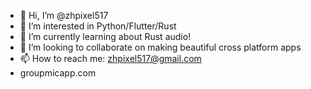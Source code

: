 - 👋 Hi, I’m @zhpixel517
- 👀 I’m interested in Python/Flutter/Rust
- 🌱 I’m currently learning about Rust audio!
- 💞️ I’m looking to collaborate on making beautiful cross platform apps
- 📫 How to reach me: zhpixel517@gmail.com
- groupmicapp.com

<!---
zhpixel517/zhpixel517 is a ✨ special ✨ repository because its `README.md` (this file) appears on your GitHub profile.
You can click the Preview link to take a look at your changes.
--->
